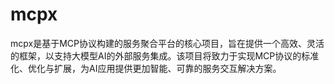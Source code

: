 # mcpx
mcpx是基于MCP协议构建的服务聚合平台的核心项目，旨在提供一个高效、灵活的框架，以支持大模型AI的外部服务集成。该项目将致力于实现MCP协议的标准化、优化与扩展，为AI应用提供更加智能、可靠的服务交互解决方案。
